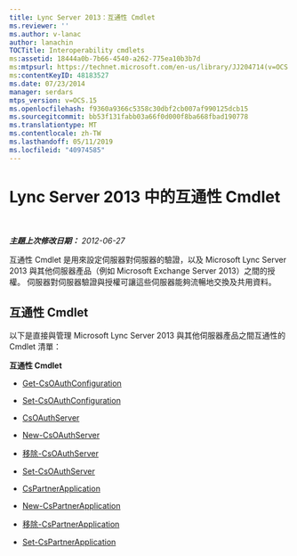 ```yaml
---
title: Lync Server 2013：互通性 Cmdlet
ms.reviewer: ''
ms.author: v-lanac
author: lanachin
TOCTitle: Interoperability cmdlets
ms:assetid: 18444a0b-7b66-4540-a262-775ea10b3b7d
ms:mtpsurl: https://technet.microsoft.com/en-us/library/JJ204714(v=OCS.15)
ms:contentKeyID: 48183527
ms.date: 07/23/2014
manager: serdars
mtps_version: v=OCS.15
ms.openlocfilehash: f9360a9366c5358c30dbf2cb007af990125dcb15
ms.sourcegitcommit: bb53f131fabb03a66f0d000f8ba668fbad190778
ms.translationtype: MT
ms.contentlocale: zh-TW
ms.lasthandoff: 05/11/2019
ms.locfileid: "40974585"
---
```

<div data-xmlns="http://www.w3.org/1999/xhtml">

<div class="topic" data-xmlns="http://www.w3.org/1999/xhtml" data-msxsl="urn:schemas-microsoft-com:xslt" data-cs="http://msdn.microsoft.com/en-us/">

<div data-asp="http://msdn2.microsoft.com/asp">

# <a name="interoperability-cmdlets-in-lync-server-2013"></a>Lync Server 2013 中的互通性 Cmdlet

</div>

<div id="mainSection">

<div id="mainBody">

<span> </span>

_**主題上次修改日期：** 2012-06-27_

互通性 Cmdlet 是用來設定伺服器對伺服器的驗證，以及 Microsoft Lync Server 2013 與其他伺服器產品（例如 Microsoft Exchange Server 2013）之間的授權。 伺服器對伺服器驗證與授權可讓這些伺服器能夠流暢地交換及共用資料。

<div>

## <a name="interoperability-cmdlets"></a>互通性 Cmdlet

以下是直接與管理 Microsoft Lync Server 2013 與其他伺服器產品之間互通性的 Cmdlet 清單：

**互通性 Cmdlet**

  - [Get-CsOAuthConfiguration](https://technet.microsoft.com/en-us/library/JJ205155(v=OCS.15))

  - [Set-CsOAuthConfiguration](https://technet.microsoft.com/en-us/library/JJ204841(v=OCS.15))

<!-- end list -->

  - [CsOAuthServer](https://technet.microsoft.com/en-us/library/JJ205238(v=OCS.15))

  - [New-CsOAuthServer](https://technet.microsoft.com/en-us/library/JJ205206(v=OCS.15))

  - [移除-CsOAuthServer](https://technet.microsoft.com/en-us/library/JJ205408(v=OCS.15))

  - [Set-CsOAuthServer](https://technet.microsoft.com/en-us/library/JJ204896(v=OCS.15))

<!-- end list -->

  - [CsPartnerApplication](https://technet.microsoft.com/en-us/library/JJ205128(v=OCS.15))

  - [New-CsPartnerApplication](https://technet.microsoft.com/en-us/library/JJ204628(v=OCS.15))

  - [移除-CsPartnerApplication](https://technet.microsoft.com/en-us/library/JJ204820(v=OCS.15))

  - [Set-CsPartnerApplication](https://technet.microsoft.com/en-us/library/JJ204755(v=OCS.15))

</div>

</div>

<span> </span>

</div>

</div>

</div>

